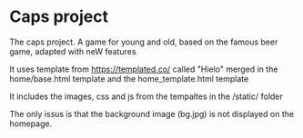 # Caps project

The caps project. A game for young and old, based on the famous beer game, adapted with neW features

It uses template from https://templated.co/ called "Hielo" merged in the home/base.html template and the home_template.html template

It includes the images, css and js from the tempaltes in the /static/ folder

The only issus is that the background image (bg.jpg) is not displayed on the homepage.


